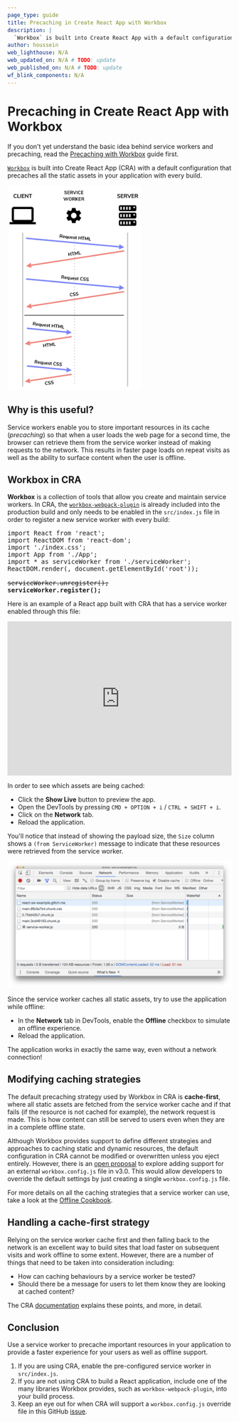 ```yaml
---
page_type: guide
title: Precaching in Create React App with Workbox
description: |
  `Workbox` is built into Create React App with a default configuration that precaches all static assets in your application with every build.
author: houssein
web_lighthouse: N/A
web_updated_on: N/A # TODO: update
web_published_on: N/A # TODO: update
wf_blink_components: N/A
---
```


# Precaching in Create React App with Workbox

<div class="aside note">
  If you don't yet understand the basic idea behind service workers and precaching, read the <a href="/reliable/precache-with-workbox">Precaching with Workbox</a> guide first.
</div>

[`Workbox`](https://developers.google.com/web/tools/workbox/) is built into Create React App (CRA) with a default configuration that precaches all the static assets in your application with every build.

<img width="300" class="attempt-right" src="./service-workers.png" alt="Requests/responses with service worker">

## Why is this useful?

Service workers enable you to store important resources in its cache (_precaching_) so that when a user loads the web page for a second time, the browser can retrieve them from the service worker instead of making requests to the network. This results in faster page loads on repeat visits as well as the ability to surface content when the user is offline.

## Workbox in CRA

**Workbox** is a collection of tools that allow you create and maintain service workers. In CRA, the [`workbox-webpack-plugin`](https://developers.google.com/web/tools/workbox/modules/workbox-webpack-plugin) is already included into the production build and only needs to be enabled in the `src/index.js` file in order to register a new service worker with every build:

<pre class="prettyprint">
import React from 'react';
import ReactDOM from 'react-dom';
import './index.css';
import App from './App';
import * as serviceWorker from './serviceWorker';
ReactDOM.render(<App />, document.getElementById('root'));

<s>serviceWorker.unregister();</s>
<strong>serviceWorker.register();</strong>
</pre>
   
Here is an example of a React app built with CRA that has a service worker enabled through this file:

<div class="glitch-embed-wrap" style="height: 346px; width: 100%;">
  <iframe
    src="https://glitch.com/embed/#!/embed/react-sw-example?path=src/index.css&previewSize=100&attributionHidden=true"
    alt="react-sw-example on Glitch"
    style="height: 100%; width: 100%; border: 0;">
  </iframe>
</div>

In order to see which assets are being cached:

+  Click the **Show Live** button to preview the app.
+  Open the DevTools by pressing `CMD + OPTION + i` / `CTRL + SHIFT + i`.
+  Click on the **Network** tab.
+  Reload the application.

You'll notice that instead of showing the payload size, the `Size` column shows a `(from ServiceWorker)` message to indicate that these resources were retrieved from the service worker.

![Network requests with a service worker](./network-requests-sw.png)

Since the service worker caches all static assets, try to use the application while offline:

+  In the **Network** tab in DevTools, enable the **Offline** checkbox to simulate an offline experience.
+  Reload the application.

The application works in exactly the same way, even without a network connection!

## Modifying caching strategies

The default precaching strategy used by Workbox in CRA is **cache-first**, where all static assets are fetched from the service worker cache and if that fails (if the resource is not cached for example), the network request is made. This is how content can still be served to users even when they are in a complete offline state.

Although Workbox provides support to define different strategies and approaches to caching static and dynamic resources, the default configuration in CRA cannot be modified or overwritten unless you eject entirely. However, there is an [open proposal](https://github.com/facebook/create-react-app/issues/5359) to explore adding support for an external `workbox.config.js` file in v3.0. This would allow developers to override the default settings by just creating a single `workbox.config.js` file.

<div class="aside note">
For more details on all the caching strategies that a service worker can use, take a look at the <a href="https://developers.google.com/web/fundamentals/instant-and-offline/offline-cookbook/">Offline Cookbook</a>.
</div>

## Handling a cache-first strategy

Relying on the service worker cache first and then falling back to the network is an excellent way to build sites that load faster on subsequent visits and work offline to some extent. However, there are a number of things that need to be taken into consideration including:

+  How can caching behaviours by a service worker be tested?
+  Should there be a message for users to let them know they are looking at cached content? 

The CRA [documentation](https://facebook.github.io/create-react-app/docs/making-a-progressive-web-app#offline-first-considerations) explains these points, and more, in detail.

## Conclusion

Use a service worker to precache important resources in your application to provide a faster experience for your users as well as offline support.

1. If you are using CRA, enable the pre-configured service worker in `src/index.js`.
2. If you are not using CRA to build a React application, include one of the many libraries Workbox provides, such as `workbox-webpack-plugin`, into your build process.
3. Keep an eye out for when CRA will support a `workbox.config.js` override file in this GitHub [issue](https://github.com/facebook/create-react-app/issues/5359).